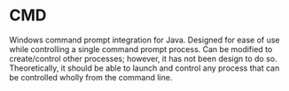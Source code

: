 # CMD
Windows command prompt integration for Java. Designed for ease of use while controlling a single command prompt process. Can be modified to create/control other processes; however, it has not been design to do so. Theoretically, it should be able to launch and control any process that can be controlled wholly from the command line.
